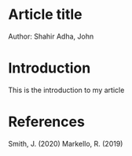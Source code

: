 # Article title
Author: Shahir Adha, John

# Introduction
This is the introduction to my article

# References
Smith, J. (2020)
Markello, R. (2019)
